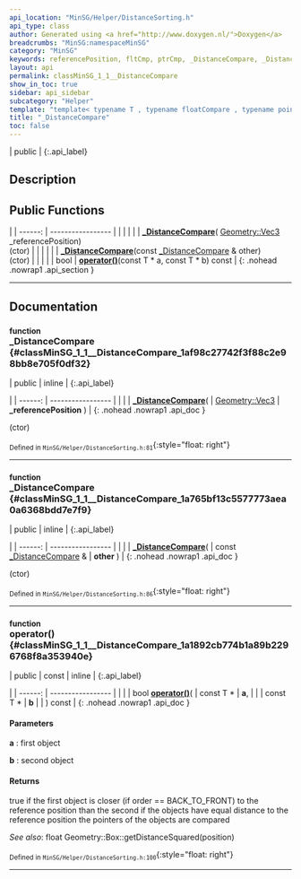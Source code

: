 ```yaml
---
api_location: "MinSG/Helper/DistanceSorting.h"
api_type: class
author: Generated using <a href="http://www.doxygen.nl/">Doxygen</a>
breadcrumbs: "MinSG:namespaceMinSG"
category: "MinSG"
keywords: referencePosition, fltCmp, ptrCmp, _DistanceCompare, _DistanceCompare, operator(), getDistance, getDistance, getDistance
layout: api
permalink: classMinSG_1_1__DistanceCompare
show_in_toc: true
sidebar: api_sidebar
subcategory: "Helper"
template: "template< typename T , typename floatCompare , typename pointerCompare  > "
title: "_DistanceCompare"
toc: false
---
```


| public |
{:.api_label}

## Description





## Public Functions

|
| ------: | ----------------- |
|  | |
|  | **[_DistanceCompare](#classMinSG_1_1%5F%5FDistanceCompare_1af98c27742f3f88c2e98bb8e705f0df32)**( [Geometry::Vec3](namespaceGeometry#namespaceGeometry_1ab29e4544da9b15b5bf224cbf5b691313)  _referencePosition) <br/> (ctor) |
|  | |
|  | **[_DistanceCompare](#classMinSG_1_1%5F%5FDistanceCompare_1a765bf13c5577773aea0a6368bdd7e7f9)**(const [_DistanceCompare](classMinSG_1_1%5F%5FDistanceCompare) & other) <br/> (ctor) |
|  | |
| bool | **[operator()](#classMinSG_1_1%5F%5FDistanceCompare_1a1892cb774b1a89b2296768f8a353940e)**(const T * a, const T * b) const |
{: .nohead .nowrap1 .api_section }


-------------------------------------------------------------------

## Documentation

### <small>function</small><br/> _DistanceCompare {#classMinSG_1_1__DistanceCompare_1af98c27742f3f88c2e98bb8e705f0df32}

| public | inline |
{:.api_label}

|
| ------: | ----------------- |
|  |
|  **[_DistanceCompare](#classMinSG_1_1%5F%5FDistanceCompare_1af98c27742f3f88c2e98bb8e705f0df32)**( |  [Geometry::Vec3](namespaceGeometry#namespaceGeometry_1ab29e4544da9b15b5bf224cbf5b691313)  | **_referencePosition** ) |
{: .nohead .nowrap1 .api_doc }

(ctor)





<sub>Defined in `MinSG/Helper/DistanceSorting.h:81`</sub>{:style="float: right"}

-------------------------------------------------------------------

### <small>function</small><br/> _DistanceCompare {#classMinSG_1_1__DistanceCompare_1a765bf13c5577773aea0a6368bdd7e7f9}

| public | inline |
{:.api_label}

|
| ------: | ----------------- |
|  |
|  **[_DistanceCompare](#classMinSG_1_1%5F%5FDistanceCompare_1a765bf13c5577773aea0a6368bdd7e7f9)**( | const [_DistanceCompare](classMinSG_1_1%5F%5FDistanceCompare) & | **other** ) |
{: .nohead .nowrap1 .api_doc }

(ctor)





<sub>Defined in `MinSG/Helper/DistanceSorting.h:86`</sub>{:style="float: right"}

-------------------------------------------------------------------

### <small>function</small><br/> operator() {#classMinSG_1_1__DistanceCompare_1a1892cb774b1a89b2296768f8a353940e}

| public | const | inline |
{:.api_label}

|
| ------: | ----------------- |
|  |
| bool **[operator()](#classMinSG_1_1%5F%5FDistanceCompare_1a1892cb774b1a89b2296768f8a353940e)**( | const T * | **a**, |
| | const T * | **b** |
|   ) const |
{: .nohead .nowrap1 .api_doc }




#### Parameters
**a**
:  first object



**b**
:  second object




#### Returns
true if the first object is closer (if order == BACK_TO_FRONT) to the reference position than the second if the objects have equal distance to the reference position the pointers of the objects are compared



*See also*: float Geometry::Box::getDistanceSquared(position)





<sub>Defined in `MinSG/Helper/DistanceSorting.h:100`</sub>{:style="float: right"}

-------------------------------------------------------------------

